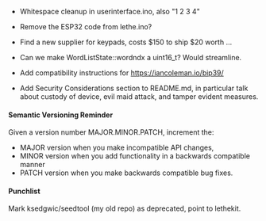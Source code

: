 * Whitespace cleanup in userinterface.ino, also "1 2 3 4"

* Remove the ESP32 code from lethe.ino?

* Find a new supplier for keypads, costs $150 to ship $20 worth ...

* Can we make WordListState::wordndx a uint16_t? Would streamline.

* Add compatibility instructions for https://iancoleman.io/bip39/

* Add Security Considerations section to README.md, in particular talk
  about custody of device, evil maid attack, and tamper evident
  measures.

#### Semantic Versioning Reminder

Given a version number MAJOR.MINOR.PATCH, increment the:
* MAJOR version when you make incompatible API changes,
* MINOR version when you add functionality in a backwards compatible manner
* PATCH version when you make backwards compatible bug fixes.

#### Punchlist

Mark ksedgwic/seedtool (my old repo) as deprecated, point to lethekit.
